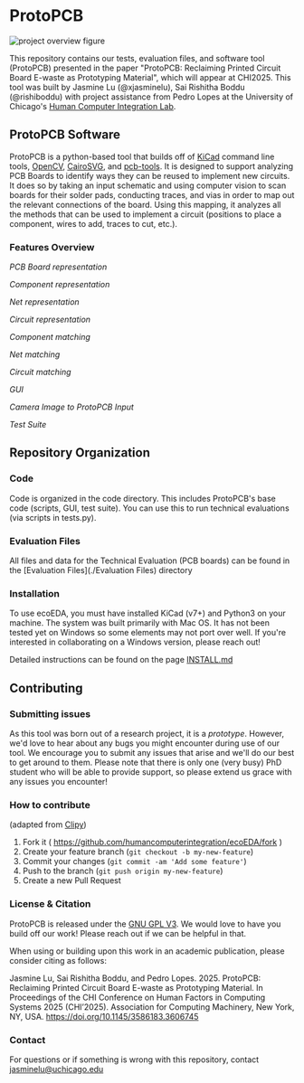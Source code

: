 # ProtoPCB
![project overview figure](./Images/Fig1.jpg)

This repository contains our tests, evaluation files, and software tool (ProtoPCB) presented in the paper "ProtoPCB: Reclaiming Printed Circuit Board E-waste as Prototyping Material", which will appear at CHI2025. This tool was built by Jasmine Lu (@xjasminelu), Sai Rishitha Boddu (@rishiboddu) with project assistance from Pedro Lopes at the University of Chicago's [Human Computer Integration Lab](https://lab.plopes.org).

## ProtoPCB Software 
ProtoPCB is a python-based tool that builds off of [KiCad](https://www.kicad.org/) command line tools, [OpenCV](https://opencv.org/), [CairoSVG](https://cairosvg.org/), and [pcb-tools](https://github.com/curtacircuitos/pcb-tools). It is designed to support analyzing PCB Boards to identify ways they can be reused to implement new circuits. It does so by taking an input schematic and using computer vision to scan boards for their solder pads, conducting traces, and vias in order to map out the relevant connections of the board. Using this mapping, it analyzes all the methods that can be used to implement a circuit (positions to place a component, wires to add, traces to cut, etc.).

### Features Overview

*PCB Board representation*

*Component representation*

*Net representation*

*Circuit representation*

*Component matching*

*Net matching*

*Circuit matching*

*GUI*

*Camera Image to ProtoPCB Input*

*Test Suite*

## Repository Organization
### Code
Code is organized in the code directory. This includes ProtoPCB's base code (scripts, GUI, test suite). You can use this to run technical evaluations (via scripts in tests.py).

### Evaluation Files
All files and data for the Technical Evaluation (PCB boards) can be found in the [Evaluation Files](./Evaluation Files) directory

### Installation
To use ecoEDA, you must have installed KiCad (v7+) and Python3 on your machine. The system was built primarily with Mac OS. It has not been tested yet on Windows so some elements may not port over well. If you're interested in collaborating on a Windows version, please reach out!

Detailed instructions can be found on the page [INSTALL.md](./INSTALL.md)

## Contributing
### Submitting issues
As this tool was born out of a research project, it is a _prototype_. However, we'd love to hear about any bugs you might encounter during use of our tool. We encourage you to submit any issues that arise and we'll do our best to get around to them. Please note that there is only one (very busy) PhD student who will be able to provide support, so please extend us grace with any issues you encounter!

### How to contribute
(adapted from [Clipy](https://github.com/Clipy/Clipy))
1. Fork it ( https://github.com/humancomputerintegration/ecoEDA/fork )
2. Create your feature branch (`git checkout -b my-new-feature`)
3. Commit your changes (`git commit -am 'Add some feature'`)
4. Push to the branch (`git push origin my-new-feature`)
5. Create a new Pull Request

### License & Citation
ProtoPCB is released under the [GNU GPL V3](./Software_License.txt). We would love to have you build off our work! Please reach out if we can be helpful in that.

When using or building upon this work in an academic publication, please consider citing as follows:

Jasmine Lu, Sai Rishitha Boddu, and Pedro Lopes. 2025. ProtoPCB: Reclaiming Printed Circuit Board E-waste as Prototyping Material. In Proceedings of the CHI Conference on Human Factors in Computing Systems 2025 (CHI’2025). Association for Computing Machinery, New York, NY, USA. https://doi.org/10.1145/3586183.3606745

### Contact
For questions or if something is wrong with this repository, contact jasminelu@uchicago.edu

